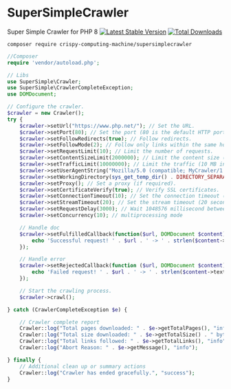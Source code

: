 # SuperSimpleCrawler
Super Simple Crawler for PHP 8
[![Latest Stable Version](https://poser.pugx.org/crispy-computing-machine/SuperSimpleCrawler/v/stable)](https://packagist.org/packages/crispy-computing-machine/SuperSimpleCrawler) [![Total Downloads](https://poser.pugx.org/bcrispy-computing-machine/SuperSimpleCrawler/downloads)](https://packagist.org/packages/crispy-computing-machine/SuperSimpleCrawler)

```
composer require crispy-computing-machine/supersimplecrawler
```

```php
//Composer
require 'vendor/autoload.php';

// Libs
use SuperSimple\Crawler;
use SuperSimple\CrawlerCompleteException;
use DOMDocument;

// Configure the crawler.
$crawler = new Crawler();
try {
    $crawler->setUrl("https://www.php.net/"); // Set the URL.
    $crawler->setPort(80); // Set the port (80 is the default HTTP port).
    $crawler->setFollowRedirects(true); // Follow redirects.
    $crawler->setFollowMode(2); // Follow only links within the same host.
    $crawler->setRequestLimit(10); // Limit the number of requests.
    $crawler->setContentSizeLimit(2000000); // Limit the content size (2 MB in this case).
    $crawler->setTrafficLimit(10000000); // Limit the traffic (10 MB in this case).
    $crawler->setUserAgentString("Mozilla/5.0 (compatible; MyCrawler/1.0)"); // Set a custom user agent.
    $crawler->setWorkingDirectory(sys_get_temp_dir() . DIRECTORY_SEPARATOR . 'crawler'); // Set a directory for storing data.
    $crawler->setProxy(); // Set a proxy (if required).
    $crawler->setCertificateVerify(true); // Verify SSL certificates.
    $crawler->setConnectionTimeout(10); // Set the connection timeout (10 seconds).
    $crawler->setStreamTimeout(20); // Set the stream timeout (20 seconds).
    $crawler->setRequestDelay(3000); // Wait 1048576 millisecond between requests.
    $crawler->setConcurrency(10); // multiprocessing mode

    // Handle doc
    $crawler->setFulfilledCallback(function($url, DOMDocument $content){
        echo 'Successful request! ' . $url . ' -> ' . strlen($content->textContent) . PHP_EOL;
    });

    // Handle error
    $crawler->setRejectedCallback(function ($url, DOMDocument $content){
        echo 'Failed request! ' . $url . ' -> ' . strlen($content->textContent) . PHP_EOL;
    });

    // Start the crawling process.
    $crawler->crawl();

} catch (CrawlerCompleteException $e) {

    // Crawler complete report
    Crawler::log("Total pages downloaded: " . $e->getTotalPages(), "info");
    Crawler::log("Total size downloaded: " . $e->getTotalSize() . " bytes", "info");
    Crawler::log("Total links followed: " . $e->getTotalLinks(), "info");
    Crawler::log("Abort Reason: " . $e->getMessage(), "info");

} finally {
    // Additional clean up or summary actions
    Crawler::log("Crawler has ended gracefully.", "success");
}
```